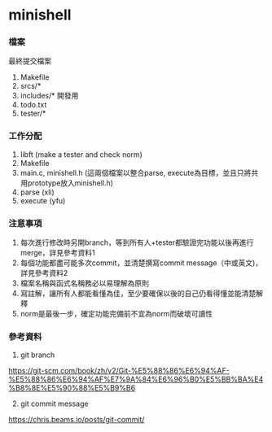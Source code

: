 # minishell

### 檔案
最終提交檔案
1. Makefile
2. srcs/*
3. includes/*
開發用
1. todo.txt
2. tester/*

### 工作分配
1. libft (make a tester and check norm)
2. Makefile
3. main.c, minishell.h (這兩個檔案以整合parse, execute為目標，並且只將共用prototype放入minishell.h)
4. parse (xli)
5. execute (yfu)

### 注意事項
1. 每次進行修改時另開branch，等到所有人+tester都驗證完功能以後再進行merge，詳見參考資料1
2. 每個功能都盡可能多次commit，並清楚撰寫commit message（中或英文)， 詳見參考資料2
3. 檔案名稱與函式名稱務必以易理解為原則
4. 寫註解，讓所有人都能看懂為佳，至少要確保以後的自己仍看得懂並能清楚解釋
5. norm是最後一步，確定功能完備前不宜為norm而破壞可讀性

### 參考資料
1. git branch

https://git-scm.com/book/zh/v2/Git-%E5%88%86%E6%94%AF-%E5%88%86%E6%94%AF%E7%9A%84%E6%96%B0%E5%BB%BA%E4%B8%8E%E5%90%88%E5%B9%B6

2. git commit message

https://chris.beams.io/posts/git-commit/
